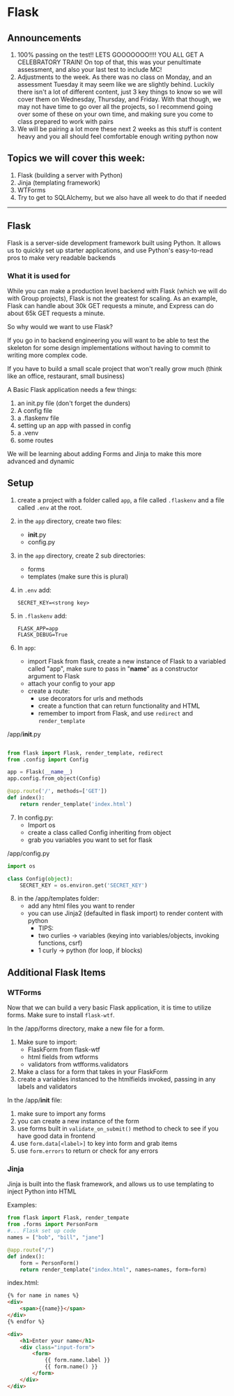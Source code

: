 # Flask

## Announcements

1. 100% passing on the test!! LETS GOOOOOOO!!!! YOU ALL GET A CELEBRATORY TRAIN!
On top of that, this was your penultimate assessment, and also your last test to include MC!
2. Adjustments to the week. As there was no class on Monday, and an assessment Tuesday it may seem like we are slightly behind. Luckily there isn't a lot of different content, just 3 key things to know so we will cover them on Wednesday, Thursday, and Friday. With that though, we may not have time to go over all the projects, so I recommend going over some of these on your own time, and making sure you come to class prepared to work with pairs
3. We will be pairing a lot more these next 2 weeks as this stuff is content heavy and you all should feel comfortable enough writing python now



## Topics we will cover this week:

1. Flask (building a server with Python)
2. Jinja (templating framework)
3. WTForms
4. Try to get to SQLAlchemy, but we also have all week to do that if needed

-----------------------------------------------


## Flask

Flask is a server-side development framework built using Python. It allows us to quickly set up starter applications, and use Python's easy-to-read pros to make very readable backends

### What it is used for

While you can make a production level backend with Flask (which we will do with Group projects),
Flask is not the greatest for scaling. As an example, Flask can handle about 30k GET requests a minute, and Express can do about 65k GET requests a minute.

So why would we want to use Flask?

If you go in to backend engineering you will want to be able to test the skeleton for some design implementations without having to commit to writing more complex code.

If you have to build a small scale project that won't really grow much (think like an office, restaurant, small business)

A Basic Flask application needs a few things:

1. an init.py file (don't forget the dunders)
2. A config file
3. a .flaskenv file
4. setting up an app with passed in config
5. a .venv
6. some routes

We will be learning about adding Forms and Jinja to make this more advanced and dynamic




## Setup

1. create a project with a folder called `app`, a file called `.flaskenv` and a file called `.env` at the root.
2. in the `app` directory, create two files:
    - __init__.py
    - config.py

3. in the `app` directory, create 2 sub directories:
    - forms
    - templates (make sure this is plural)

4. in `.env` add:
    ```
    SECRET_KEY=<strong key>
    ```
5. in `.flaskenv` add:

    ```
    FLASK_APP=app
    FLASK_DEBUG=True
    ```
6. In `app`:
    - import Flask from flask, create a new instance of Flask to a variabled called "app", make sure to pass in "__name__" as a constructor argument to Flask
    - attach your config to your app
    - create a route:
        - use decorators for urls and methods
        - create a function that can return functionality and HTML
        - remember to import from Flask, and use `redirect` and `render_template`

/app/__init__.py
```py

from flask import Flask, render_template, redirect
from .config import Config

app = Flask(__name__)
app.config.from_object(Config)

@app.route('/', methods=['GET'])
def index():
    return render_template('index.html')

```

7. In config.py:
    - Import os
    - create a class called Config inheriting from object
    - grab you variables you want to set for flask

/app/config.py
```py
import os

class Config(object):
    SECRET_KEY = os.environ.get('SECRET_KEY')

```

8. in the /app/templates folder:
    - add any html files you want to render
    - you can use Jinja2 (defaulted in flask import) to render content with python
        - TIPS:
        - two curlies -> variables (keying into variables/objects, invoking functions, csrf)
        - 1 curly -> python (for loop, if blocks)


## Additional Flask Items

### WTForms
Now that we can build a very basic Flask application, it is time to utilize forms.
Make sure to install `flask-wtf`.

In the /app/forms directory, make a new file for a form.

1. Make sure to import:
    - FlaskForm from flask-wtf
    - html fields from wtforms
    - validators from wtfforms.validators
2. Make a class for a form that takes in your FlaskForm
3. create a variables instanced to the htmlfields invoked, passing in any labels and validators


In the /app/__init__ file:

1. make sure to import any forms
2. you can create a new instance of the form
3. use forms built in `validate_on_submit()` method to check to see if you have good data in frontend
4. use `form.data[<label>]` to key into form and grab items
5. use `form.errors` to return or check for any errors


### Jinja

Jinja is built into the flask framework, and allows us to use templating to inject Python into HTML

Examples:

```py
from flask import Flask, render_tempate
from .forms import PersonForm
#... Flask set up code
names = ["bob", "bill", "jane"]

@app.route("/")
def index():
    form = PersonForm()
    return render_template("index.html", names=names, form=form)
```

index.html:

```html
{% for name in names %}
<div>
    <span>{{name}}</span>
</div>
{% endfor %}

<div>
    <h1>Enter your name</h1>
    <div class="input-form">
        <form>
            {{ form.name.label }}
            {{ form.name() }}
        </form>
    </div>
</div>
```
